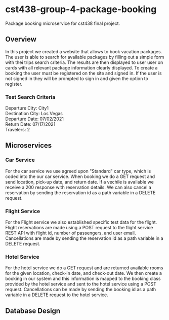 # cst438-group-4-package-booking
Package booking microservice for cst438 final project.
## Overview
In this project we created a website that allows to book vacation packages. The user is able to search for available packages by filling out a simple form with thei trips search criteria. The results are then displayed to user user on cards with all relevant package information clearly displayed. To create a booking the user must be registered on the site and signed in. If the user is not signed in they will be prompted to sign in and given the option to register.
### Test Search Criteria
Departure City: City1  
Destination City: Los Vegas  
Departure Date: 07/02/2021  
Return Date: 07/17/2021  
Travelers: 2

## Microservices
### Car Service
For the car service we use agreed upon "Standard" car type, which is coded into the our car service. When booking we do a GET request and send location, pick-up date, and return date. If a vechile is available we receive a 200 response with reservation details. We can also cancel a reservation by sending the reservation id as a path variable in a DELETE request.
### Flight Service
For the Flight service we also established specific test data for the flight. Flight reservations are made using a POST request to the flight service REST API with flight id, number of passengers, and user email. Cancellations are made by sending the reservation id as a path variable in a DELETE request.
### Hotel Service
For the hotel service we do a GET request and are returned available rooms for the given location, check-in date, and check-out date. We then create a booking in our system and this information is mapped to the booking class provided by the hotel service and sent to the hotel service using a POST request. Cancellations can be made by sending the booking id as a path variable in a DELETE request to the hotel service.
## Database Design

## 

